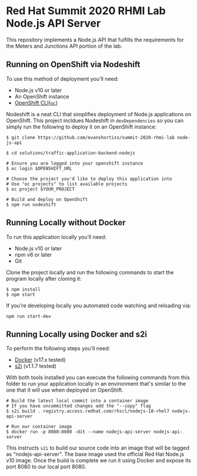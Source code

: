 # Red Hat Summit 2020 RHMI Lab Node.js API Server

This repository implements a Node.js API that fulfills the requirements for
the Meters and Junctions API portion of the lab.

## Running on OpenShift via Nodeshift
To use this method of deployment you'll need:

* Node.js v10 or later
* An OpenShift instance
* [OpenShift CLI(`oc`)](https://github.com/openshift/origin/releases/tag/v3.11.0)

Nodeshift is a neat CLI that simplifies deployment of Node.js applications on
OpenShift. This project incldues Nodeshift in `devDependencies` so you can
simply run the following to deploy it on an OpenShift instance:

```
$ git clone https://github.com/evanshortiss/summit-2020-rhmi-lab node-js-api

$ cd solutions/traffic-application-backend-nodejs

# Ensure you are logged into your openshift instance
$ oc login $OPENSHIFT_URL

# Choose the project you'd like to deploy this application into
# Use "oc projects" to list available projects
$ oc project $YOUR_PROJECT

# Build and deploy on OpenShift
$ npm run nodeshift
```

## Running Locally without Docker
To run this application locally you'll need:

* Node.js v10 or later
* npm v6 or later
* Git

Clone the project locally and run the following commands to start the program
locally after cloning it:

```
$ npm install
$ npm start
```

If you're developing locally you automated code watching and reloading via:

```
npm run start-dev
```

## Running Locally using Docker and s2i
To perform the following steps you'll need:

* [Docker](https://docs.docker.com/release-notes/) (v17.x tested)
* [s2i](https://github.com/openshift/source-to-image/releases) (v1.1.7 tested)

With both tools installed you can execute the following commands from this
folder to run your application locally in an environment that's similar to the
one that it will use when deployed on OpenShift.

```
# Build the latest local commit into a container image
# If you have uncommitted changes add the "--copy" flag
$ s2i build . registry.access.redhat.com/rhscl/nodejs-10-rhel7 nodejs-api-server

# Run our container image
$ docker run -p 8080:8080 -dit --name nodejs-api-server nodejs-api-server
```

This instructs `s2i` to build our source code into an image that will be tagged
as "nodejs-api-server". The base image used the official Red Hat Node.js v10 image.
Once the build is complete we run it using Docker and expose its port 8080 to
our local port 8080.
